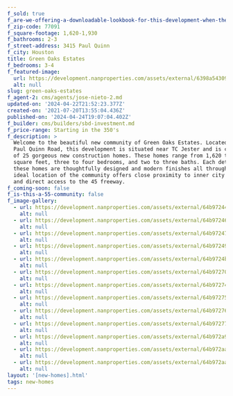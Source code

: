 ```yaml
---
f_sold: true
f_are-we-offering-a-downloadable-lookbook-for-this-development-when-they-submit-their-contact-info: false
f_zip-code: 77091
f_square-footage: 1,620-1,930
f_bathrooms: 2-3
f_street-address: 3415 Paul Quinn
f_city: Houston
title: Green Oaks Estates
f_bedrooms: 3-4
f_featured-image:
  url: https://development.nanproperties.com/assets/external/6398a54309eabeefbc320102_rmm_2199-hdr.jpg
  alt: null
slug: green-oaks-estates
f_agent-2: cms/agents/jose-nieto-2.md
updated-on: '2024-04-22T21:52:23.377Z'
created-on: '2021-07-20T13:55:04.436Z'
published-on: '2024-04-24T19:07:04.402Z'
f_builder: cms/builders/sbd-investment.md
f_price-range: Starting in the 350's
f_description: >
  Welcome to the beautiful new community of Green Oaks Estates. Located at 3415
  Paul Quinn Road, this development is situated near TC Jester and is comprised
  of 25 gorgeous new construction homes. These homes range from 1,620 to 1,930
  square feet, three to four bedrooms, and two to three baths. Each detail of
  these homes are thoughtfully designed and modern finishes all throughout. The
  ideal location of the community offers close proximity to inner city living
  and direct access to the 45 freeway.
f_coming-soon: false
f_is-this-a-55-community: false
f_image-gallery:
  - url: https://development.nanproperties.com/assets/external/64b9724420dcc2ab5f01139f_rmm_2040-hdr.jpg
    alt: null
  - url: https://development.nanproperties.com/assets/external/64b9724694cd549e6e10714b_rmm_2037-hdr.jpg
    alt: null
  - url: https://development.nanproperties.com/assets/external/64b97247fd32c1107e5dc9a6_rmm_2025-hdr.jpg
    alt: null
  - url: https://development.nanproperties.com/assets/external/64b9724914944482a0f5433b_rmm_2010-hdr.jpg
    alt: null
  - url: https://development.nanproperties.com/assets/external/64b9724b1d18e13c5cc7ec13_rmm_1971-hdr.jpg
    alt: null
  - url: https://development.nanproperties.com/assets/external/64b97270fb8f192a2ab5a2b8_rmm_2052-hdr.jpg
    alt: null
  - url: https://development.nanproperties.com/assets/external/64b972741d18e13c5cc8006a_rmm_2055-hdr.jpg
    alt: null
  - url: https://development.nanproperties.com/assets/external/64b9727514944482a0f56ee1_rmm_2058-hdr.jpg
    alt: null
  - url: https://development.nanproperties.com/assets/external/64b9727694cd549e6e109c4c_rmm_2070-hdr.jpg
    alt: null
  - url: https://development.nanproperties.com/assets/external/64b9727714944482a0f56fa2_rmm_2085-hdr.jpg
    alt: null
  - url: https://development.nanproperties.com/assets/external/64b972a9cb64a83b630f9b1d_rmm_2133-hdr.jpg
    alt: null
  - url: https://development.nanproperties.com/assets/external/64b972aa2358acc4a7ef65ac_rmm_2130-hdr-2.jpg
    alt: null
  - url: https://development.nanproperties.com/assets/external/64b972aae42f8ea9e918f619_rmm_2142-hdr.jpg
    alt: null
layout: '[new-homes].html'
tags: new-homes
---
```



